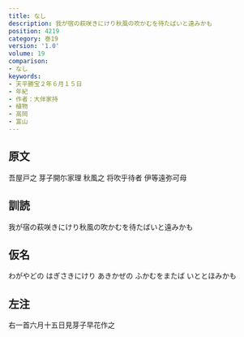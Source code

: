 ```yaml
---
title: なし
description: 我が宿の萩咲きにけり秋風の吹かむを待たばいと遠みかも
position: 4219
category: 巻19
version: '1.0'
volume: 19
comparison:
- なし
keywords:
- 天平勝宝２年６月１５日
- 年紀
- 作者：大伴家持
- 植物
- 高岡
- 富山
---
```


## 原文

吾屋戸之 芽子開尓家理 秋風之 将吹乎待者 伊等遠弥可母

## 訓読

我が宿の萩咲きにけり秋風の吹かむを待たばいと遠みかも

## 仮名

わがやどの はぎさきにけり あきかぜの ふかむをまたば いととほみかも

## 左注

右一首六月十五日見芽子早花作之

